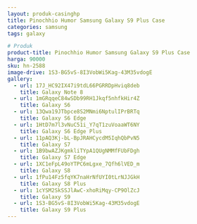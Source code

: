 ```yaml
---
layout: produk-casinghp
title: Pinochhio Humor Samsung Galaxy S9 Plus Case
categories: samsung
tags: galaxy

# Produk
product-title: Pinochhio Humor Samsung Galaxy S9 Plus Case
harga: 90000
sku: hn-2588
image-drive: 1S3-BG5vS-8I3VobWi5Kag-43M35vdogE
gallery:
  - url: 17J_HC92IX47i9tdL66PGRRDpHviq8deb
    title: Galaxy Note 8
  - url: 1mGRqqeC84wSDb99RH1Jkqf5nhfkHir4Z
    title: Galaxy S6
  - url: 13Qwa19JTbpce8S2MNmi6NptulIPrBRTq
    title: Galaxy S6 Edge
  - url: 1HtD7m7l3vNuC51i_Y7qT1zuVoaaWT6NY
    title: Galaxy S6 Edge Plus
  - url: 11pAQ3Kj-bL-BpJRAHCycdM5IqhQbPvN5
    title: Galaxy S7
  - url: 1B9bwAZJKgmkliTYpA1QUgNMMfFUbFDgh
    title: Galaxy S7 Edge
  - url: 1XC1eFpL49oYTPC6mLgxe_7Qfh6lVED_m
    title: Galaxy S8
  - url: 1fPu14Fz5fqYK7naHrNfUYI0tLrNJJGkH
    title: Galaxy S8 Plus
  - url: 1cYSM2SkSSJlAwC-xhoRiMqy-CP9OlZcJ
    title: Galaxy S9
  - url: 1S3-BG5vS-8I3VobWi5Kag-43M35vdogE
    title: Galaxy S9 Plus
---
```

